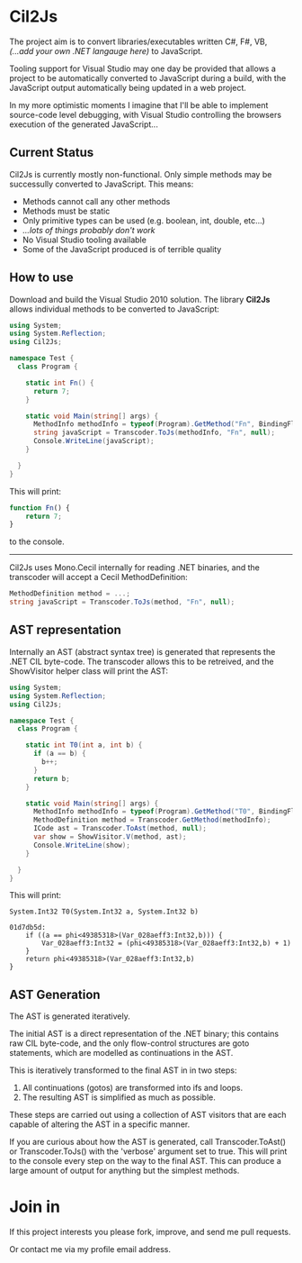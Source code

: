 Cil2Js
======

The project aim is to convert libraries/executables written C#, F#, VB, *(...add your own .NET langauge here)*
to JavaScript.

Tooling support for Visual Studio may one day be provided that allows a project to be automatically converted to JavaScript
during a build, with the JavaScript output automatically being updated in a web project.

In my more optimistic moments I imagine that I'll be able to implement source-code level debugging,
with Visual Studio controlling the browsers execution of the generated JavaScript...

Current Status
--------------

Cil2Js is currently mostly non-functional. Only simple methods may be successully converted to JavaScript.
This means:

- Methods cannot call any other methods
- Methods must be static
- Only primitive types can be used (e.g. boolean, int, double, etc...)
- *...lots of things probably don't work*
- No Visual Studio tooling available
- Some of the JavaScript produced is of terrible quality

How to use
----------
Download and build the Visual Studio 2010 solution.
The library **Cil2Js** allows individual methods to be converted to JavaScript:

``` C#
using System;
using System.Reflection;
using Cil2Js;

namespace Test {
  class Program {

    static int Fn() {
      return 7;
    }

	static void Main(string[] args) {
	  MethodInfo methodInfo = typeof(Program).GetMethod("Fn", BindingFlags.NonPublic|BindingFlags.Static);
	  string javaScript = Transcoder.ToJs(methodInfo, "Fn", null);
	  Console.WriteLine(javaScript);
	}

  }
}
```

This will print:

``` JavaScript
function Fn() {
    return 7;
}
```

to the console.

----

Cil2Js uses Mono.Cecil internally for reading .NET binaries, and the transcoder will accept a
Cecil MethodDefinition:

``` C#
MethodDefinition method = ...;
string javaScript = Transcoder.ToJs(method, "Fn", null);
```

AST representation
------------------

Internally an AST (abstract syntax tree) is generated that represents the .NET CIL byte-code.
The transcoder allows this to be retreived, and the ShowVisitor helper class will print the AST:

``` C#
using System;
using System.Reflection;
using Cil2Js;

namespace Test {
  class Program {

    static int T0(int a, int b) {
      if (a == b) {
        b++;
      }
      return b;
    }

    static void Main(string[] args) {
      MethodInfo methodInfo = typeof(Program).GetMethod("T0", BindingFlags.NonPublic|BindingFlags.Static);
      MethodDefinition method = Transcoder.GetMethod(methodInfo);
      ICode ast = Transcoder.ToAst(method, null);
      var show = ShowVisitor.V(method, ast);
      Console.WriteLine(show);
	}

  }
}
```

This will print:

```
System.Int32 T0(System.Int32 a, System.Int32 b)

01d7db5d:
    if ((a == phi<49385318>(Var_028aeff3:Int32,b))) {
        Var_028aeff3:Int32 = (phi<49385318>(Var_028aeff3:Int32,b) + 1)
    }
    return phi<49385318>(Var_028aeff3:Int32,b)
}
```

AST Generation
--------------

The AST is generated iteratively.

The initial AST is a direct representation of the .NET binary;
this contains raw CIL byte-code, and the only flow-control structures are goto statements, which are
modelled as continuations in the AST.

This is iteratively transformed to the final AST in in two steps:

1. All continuations (gotos) are transformed into ifs and loops.
2. The resulting AST is simplified as much as possible.

These steps are carried out using a collection of AST visitors that are each
capable of altering the AST in a specific manner.

If you are curious about how the AST is generated, call Transcoder.ToAst() or Transcoder.ToJs()
with the 'verbose' argument set to true. This will print to the console every step on the way to
the final AST. This can produce a large amount of output for anything but the simplest methods.

Join in
=======

If this project interests you please fork, improve, and send me pull requests.

Or contact me via my profile email address.